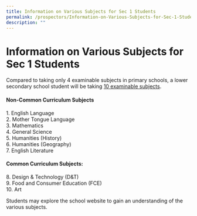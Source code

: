 ```yaml
---
title: Information on Various Subjects for Sec 1 Students
permalink: /prospectors/Information-on-Various-Subjects-for-Sec-1-Students/
description: ""
---
```


Information on Various Subjects for Sec 1 Students
==================================================

Compared to taking only 4 examinable subjects in primary schools, a lower secondary school student will be taking <u>10 examinable subjects</u>.  
  

#### **Non-Common Curriculum Subjects**

1\.  English Language<br>   2\.  Mother Tongue Language  
    3\.  Mathematics<br>    4\.  General Science<br>  5\.  Humanities (History)<br>  6\.  Humanities (Geography)<br>  7\.  English Literature  
    

  

#### **Common Curriculum Subjects:**

8\. Design & Technology (D&T)  
9\. Food and Consumer Education (FCE)  
10\. Art  
  
Students may explore the school website to gain an understanding of the various subjects.